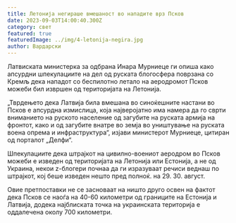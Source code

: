 ```yaml
---
title: Летонија негираше вмешаност во нападите врз Псков
date: 2023-09-03T14:00:40.300Z
category: свет
featured: true
featuredImage: ../img/4-letonija-negira.jpg
author: Вардарски
---
```

Латвиската министерка за одбрана Инара Мурниеце ги опиша како апсурдни шпекулациите на дел од руската блогосфера поврзана со Кремљ дека нападот со беспилотно летало на аеродромот Псков можеби бил извршен од територијата на Летонија.

„Тврдењето дека Латвија била вмешана во синоќешните настани во Псков е апсурдна измислица, која најверојатно има намера да го сврти вниманието на руското население од загубите на руската армија на фронтот, како и од загубите внатре во земја во уништување на руската воена опрема и инфраструктура“, изјави министерот Мурниеце, цитиран од порталот „Делфи“.

Шпекулациите дека штрајкот на цивилно-воениот аеродром во Псков можеби е изведен од територијата на Летонија или Естонија, а не од Украина, некои z-блогери почнаа да ги изразуваат речиси веднаш по штрајкот, кој беше изведен нешто пред полноќ. на 29. 30. август.

Овие претпоставки не се засноваат на ништо друго освен на фактот дека Псков се наоѓа на 40-60 километри од границите на Естонија и Латвија, додека најблиската точка на украинската територија е оддалечена околу 700 километри.